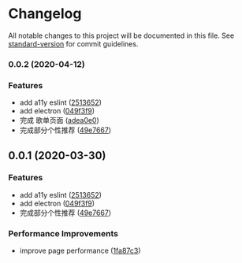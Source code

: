 # Changelog

All notable changes to this project will be documented in this file. See [standard-version](https://github.com/conventional-changelog/standard-version) for commit guidelines.

### 0.0.2 (2020-04-12)

### Features

- add a11y eslint ([2513652](https://github.com/Simon-Bin/next-template/commit/2513652ec9b0e409069af4cf9b44107e3303266f))
- add electron ([049f3f9](https://github.com/Simon-Bin/next-template/commit/049f3f947a454a1aae386d6b85dddb5f5a43d639))
- 完成 歌单页面 ([adea0e0](https://github.com/Simon-Bin/next-template/commit/adea0e0ae9a67a89efd055d76bbda57d4d047926))
- 完成部分个性推荐 ([49e7667](https://github.com/Simon-Bin/next-template/commit/49e766761ee47a3c8c3a2b7f0f62876fa2c7821c))

## 0.0.1 (2020-03-30)

### Features

- add a11y eslint ([2513652](https://github.com/Simon-Bin/next-template/commit/2513652ec9b0e409069af4cf9b44107e3303266f))
- add electron ([049f3f9](https://github.com/Simon-Bin/next-template/commit/049f3f947a454a1aae386d6b85dddb5f5a43d639))
- 完成部分个性推荐 ([49e7667](https://github.com/Simon-Bin/next-template/commit/49e766761ee47a3c8c3a2b7f0f62876fa2c7821c))

### Performance Improvements

- improve page performance ([1fa87c3](https://github.com/Simon-Bin/next-template/commit/1fa87c3d12173254d8c748094514146c42e4f356))
